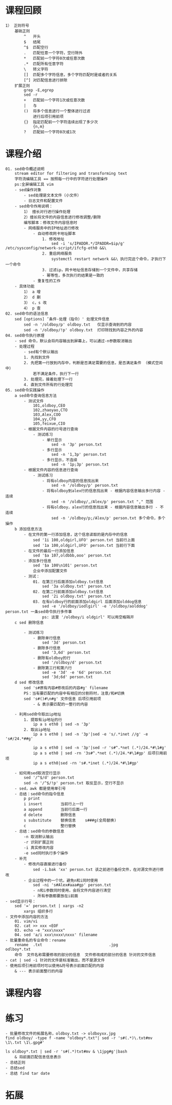 # 课程回顾
	1） 正则符号
		基础正则
			^	开头
			$	结尾
			^$	匹配空行
			.	匹配任意一个字符，空行除外
			*	匹配前一个字符0次或任意次数
			.*	匹配所有任意字符
			\	转义字符
			[]	匹配多个字符信息，多个字符匹配时是或者的关系
			[^]	对匹配信息进行排除
		扩展正则
			grep -E,egrep
			sed -r
			+	匹配前一个字符1次或任意次数
			|	与
			()	将多个信息进行一个整体进行过滤
				进行后项引用前项
			{}	指定匹配前一个字符连续出现了多少次
				{n,m} 
			?	匹配前一个字符0次或1次
			
# 课程介绍
	01. sed命令概述说明
		stream editor for filtering and transforming text
		字符流编辑工具 == 按照每一行中的字符进行处理操作
		ps:全屏编辑工具 vim
		- sed操作对象
			- sed处理是文本文件（小文件）
			- 日志文件和配置文件
		- sed命令作用说明：
			1） 擅长对行进行操作处理
			2）擅长将文件的内容信息进行修改调整/删除
			编写脚本：修改文件内容信息时
			- 网络服务中的IP地址进行修改
				- 自动修改网卡地址脚本
					1. 修改地址
						sed -i 's/IPADDR.*/IPADDR=$ip/g' /etc/sysconfig/network-script/ifcfg-eth0 &&\ 
					2. 重启网络服务
						systemctl restart network &&\ 执行完这个命令，才执行下一个命令
					3. 过滤ip，网卡地址信息存储到一个文件中，共享存储
					- 幂等性，多次执行的结果是一致的
				- 重复性的工作
		- 具体功能
			1） a 增
			2） d 删
			3） c，s 改
			4） p 查
	02. sed命令的语法信息
		sed [options] ’条件-处理（指令）' 处理文件信息
			sed -n '/oldboy/p' oldboy.txt	仅显示查询到的内容
			sed -n '/oldboy/!p' oldboy.txt	打印除找到内容之外的内容
	04. sed命令执行原理
		- sed 命令，默认会将内容输出到屏幕上，可以通过-n参数取消输出
		- 处理过程
			- sed有个默认输出
			1. 先找到文件
			2. 先把第一行放到内存中，判断是否满足需要的信息，是否满足条件 （模式空间中）
				若不满足条件，执行下一行
			3. 处理完，接着处理下一行
			4. 直到文件所有的行处理完
	05. sed命令实践操作
		a sed命令查询信息方法
			- 测试文件
				101,oldboy,CEO
				102,zhaoyao,CTO
				103,Alex,COO
				104,yy,CFO
				105,feixue,CIO
			- 根据文件内容的行号进行查询
				- 测试练习
					- 单行显示
						sed -n '3p' person.txt
					- 多行显示
						sed -n '1,3p' person.txt
					- 多行显示，不连续
						sed -n '1p;3p' person.txt
			- 根据文件内容的信息进行查询
				- 测试练习
					- 将有oldboy内容的信息找出来
						sed -n '/oldboy/p' person.txt
					- 将有oldboy到alex行的信息找出来 - 根据内容信息输出多行内容 - 连续
						sed -n '/oldboy/,/Alex/p' person.txt "," 范围
					- 将有oldboy，alex行的信息找出来 - 根据内容信息输出多行 - 不连续
						sed -n '/oldboy/p;/Alex/p' person.txt 多个命令，多个操作
		b 添加信息方法
			- 在文件的第一行添加信息，这个信息读取的是内存中的信息
				sed '1i 100,oldgirl,UFO' person.txt 当前行上面
				sed '1a 100,oldgirl,UFO' person.txt 当前行下面
			- 在文件的最后一行添加信息
				sed '$a 107,oldbbb,ooo' person.txt
			- 添加多行信息
				sed '$a 100\n101' person.txt
				企业中添加配置文件
			- 测试：
				01. 在第三行后面添加oldboy.txt信息
					sed '3a oldboy.txt' person.txt
				02. 在第二行前面添加oldboy.txt信息
					sed '2i oldboy.txt' person.txt
				03. 在有oldboy行的前面添加oldgirl 后面添加olddog信息
					sed -e '/oldboy/iodlgirl' -e '/oldboy/aolddog' person.txt 一条sed命令执行多件事
					ps: 这里 '/oldboy/i oldgirl' 可以用空格隔开
		c sed 删除信息
			
			- 测试练习
				- 删除单行信息
					sed '3d' person.txt
				- 删除多行信息
					sed '3,6d' person.txt
				- 删除有oldboy的行
					sed '/oldboy/d' person.txt 
				- 删除第三行和第六行
					sed -e '3d' -e '6d' person.txt
					sed '3d;6d' person.txt
		d sed 修改信息
			sed 's#原有内容#修改后的内容#g' filename
			PS：当有要匹配的内容中有相应的分割符时，注意/和#切换
			sed 's#()#\n#g' 文件信息 后项引用前项
				- & 表示要匹配的一整行的内容
			
		- 利用sed命令取出ip地址
			1. 提取有ip地址的行
				ip a s eth0 | sed -n '3p'
			2. 取出ip地址
				ip a s eth0 | sed -n '3p'|sed -e 's/.*inet //g' -e 's#/24.*##g'
				
				ip a s eth0 | sed -n '3p'|sed -r 's#^.*net (.*)/24.*#\1#g'
				ip a s eth0 | sed -rn '3s#^.*net (.*)/24.*#\1#gp' 后项引用前项
				ip a s eth0|sed -rn 's#.*inet (.*)/24.*#\1#gp'
				
		- 如何用sed取消空行显示
			sed '/^$/d' person.txt
			sed -n '/^$/!p' person.txt 取反显示，空行不显示
		- sed，awk 都是使用单引号
		- 总结：sed命令的指令信息
			p print
			i insert 		当前行上一行
			a append 		当前行后面一行
			d delete		删除信息
			s substitute	替换信息	s###g(全局替换)
			c 				整行替换
		- 总结：sed命令的参数信息
			-n 取消默认输出
			-r 识别扩展正则
			-i 真实修改内容
			-e sed同时执行多个操作
		- 补充
			- 修改内容直接进行备份
				sed -i.bak 'xx' person.txt 该之前进行备份文件，在对源文件进行修改
			- 企业过程中的一个坑，避免n和i同时使用
				sed -ni 's#Alex#aaa#gp' person.txt
				- n和i参数同时使用，会将文件内容进行清空
				- 所有参数都要放在i前面
	- sed显示行号：
		sed '=' person.txt | xargs -n2
			xargs 组织多行
	- 文件中添加内容的方法
		01. vim/vi
		02. cat >> xxx <EOF
		03. echo -e "xxx\nxxx"
		04. sed 'a/i xxx\nxxx\nxxx' filename
	- 批量重命名的专业命令：rename
		rename	.txt							 .jpg 					odlboy*.txt
		命令	文件名称需要修改的部分的信息	文件修改成的部分的信息	针对的文件信息
	- cat | sed -i 针对的文件是标准输出，而不是源文件
	- 使用后项引用前项时可以使用&符号表示前面匹配的内容
		& --- 表示前面整行的内容
		
# 课程内容
	
# 练习
	- 批量修改文件的拓展名称，oldboy.txt -> oldboyxx.jpg
	find oldboy/ -type f -name "oldboy*.txt"| sed -r 's#(.*)\.txt#mv \1\.txt \1\.gpg#'
	
	ls oldboy*.txt | sed -r 's#(.*)txt#mv & \1jpg#g'|bash
		& 将前面匹配信息信息表示
	- 总结正则
	- 总结sed
	- 总结 find tar date
	
# 拓展